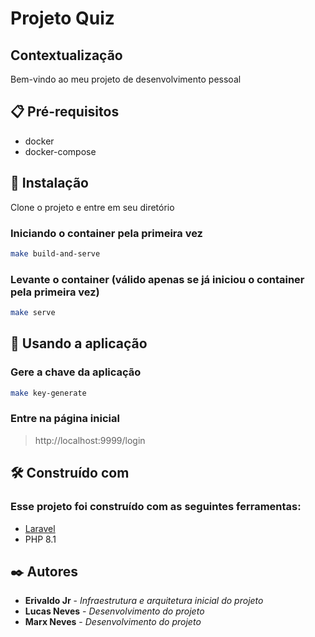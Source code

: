 # Projeto Quiz

## Contextualização
Bem-vindo ao meu projeto de desenvolvimento pessoal

## 📋 Pré-requisitos
* docker
* docker-compose

## 🔧 Instalação
Clone o projeto e entre em seu diretório

### Iniciando o container pela primeira vez
```sh
make build-and-serve
```

### Levante o container (válido apenas se já iniciou o container pela primeira vez)
```sh
make serve
```

## 🚀 Usando a aplicação

### Gere a chave da aplicação
```sh
make key-generate 
```

### Entre na página inicial
> http://localhost:9999/login

## 🛠️ Construído com
### Esse projeto foi construído com as seguintes ferramentas:

* [Laravel](https://laravel.com/)
* PHP 8.1

## ✒️ Autores

* **Erivaldo Jr** - *Infraestrutura e arquitetura inicial do projeto* 
* **Lucas Neves** - *Desenvolvimento do projeto* 
* **Marx Neves** - *Desenvolvimento do projeto* 
